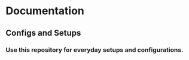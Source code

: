 # Documentation

## Configs and Setups

### Use this repository for everyday setups and configurations.


